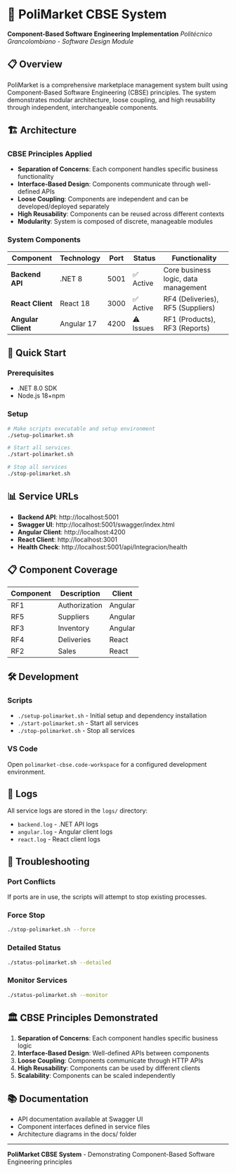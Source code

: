 # 🏪 PoliMarket CBSE System

**Component-Based Software Engineering Implementation**
*Politécnico Grancolombiano - Software Design Module*

## 📋 Overview

PoliMarket is a comprehensive marketplace management system built using Component-Based Software Engineering (CBSE) principles. The system demonstrates modular architecture, loose coupling, and high reusability through independent, interchangeable components.

## 🏗️ Architecture

### CBSE Principles Applied

- **Separation of Concerns**: Each component handles specific business functionality
- **Interface-Based Design**: Components communicate through well-defined APIs
- **Loose Coupling**: Components are independent and can be developed/deployed separately
- **High Reusability**: Components can be reused across different contexts
- **Modularity**: System is composed of discrete, manageable modules

### System Components

| Component                | Technology | Port | Status      | Functionality                        |
| ------------------------ | ---------- | ---- | ----------- | ------------------------------------ |
| **Backend API**    | .NET 8     | 5001 | ✅ Active   | Core business logic, data management |
| **React Client**   | React 18   | 3000 | ✅ Active   | RF4 (Deliveries), RF5 (Suppliers)    |
| **Angular Client** | Angular 17 | 4200 | ⚠️ Issues | RF1 (Products), RF3 (Reports)        |

## 🚀 Quick Start

### Prerequisites

- .NET 8.0 SDK
- Node.js 18+npm

### Setup

```bash
# Make scripts executable and setup environment
./setup-polimarket.sh

# Start all services
./start-polimarket.sh

# Stop all services
./stop-polimarket.sh
```

## 📊 Service URLs

- **Backend API**: http://localhost:5001
- **Swagger UI**: http://localhost:5001/swagger/index.html
- **Angular Client**: http://localhost:4200
- **React Client**: http://localhost:3001
- **Health Check**: http://localhost:5001/api/Integracion/health

## 📋 Component Coverage

| Component | Description   | Client  |
| --------- | ------------- | ------- |
| RF1       | Authorization | Angular |
| RF5       | Suppliers     | Angular |
| RF3       | Inventory     | Angular |
| RF4       | Deliveries    | React   |
| RF2       | Sales         | React   |

## 🛠️ Development

### Scripts

- `./setup-polimarket.sh` - Initial setup and dependency installation
- `./start-polimarket.sh` - Start all services
- `./stop-polimarket.sh` - Stop all services

### VS Code

Open `polimarket-cbse.code-workspace` for a configured development environment.

## 📝 Logs

All service logs are stored in the `logs/` directory:

- `backend.log` - .NET API logs
- `angular.log` - Angular client logs
- `react.log` - React client logs

## 🔧 Troubleshooting

### Port Conflicts

If ports are in use, the scripts will attempt to stop existing processes.

### Force Stop

```bash
./stop-polimarket.sh --force
```

### Detailed Status

```bash
./status-polimarket.sh --detailed
```

### Monitor Services

```bash
./status-polimarket.sh --monitor
```

## 🏛️ CBSE Principles Demonstrated

1. **Separation of Concerns**: Each component handles specific business logic
2. **Interface-Based Design**: Well-defined APIs between components
3. **Loose Coupling**: Components communicate through HTTP APIs
4. **High Reusability**: Components can be used by different clients
5. **Scalability**: Components can be scaled independently

## 📚 Documentation

- API documentation available at Swagger UI
- Component interfaces defined in service files
- Architecture diagrams in the docs/ folder

---

**PoliMarket CBSE System** - Demonstrating Component-Based Software Engineering principles
